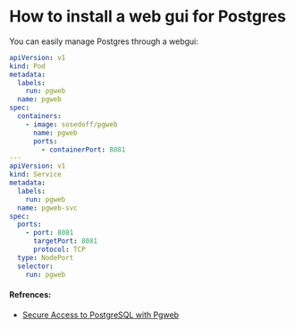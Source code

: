 <!-- Space: RD -->
<!-- Title: How to install a web gui for Postgres -->
# How to install a web gui for Postgres
You can easily manage Postgres through a webgui:
```yaml
apiVersion: v1
kind: Pod
metadata:
  labels:
    run: pgweb
  name: pgweb
spec:
  containers:
    - image: sosedoff/pgweb
      name: pgweb
      ports:
        - containerPort: 8081
---
apiVersion: v1
kind: Service
metadata:
  labels:
    run: pgweb
  name: pgweb-svc
spec:
  ports:
    - port: 8081
      targetPort: 8081
      protocol: TCP
  type: NodePort
  selector:
    run: pgweb
```

#### Refrences:
- [Secure Access to PostgreSQL with Pgweb](https://www.suse.com/c/rancher_blog/secure-access-to-postgresql-with-pgweb/)

